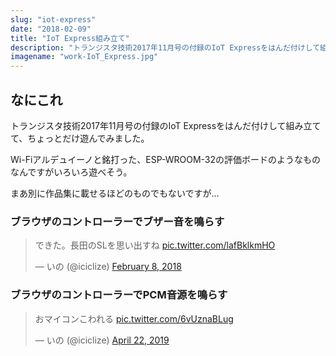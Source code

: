 ```yaml
---
slug: "iot-express"
date: "2018-02-09"
title: "IoT Express組み立て"
description: "トランジスタ技術2017年11月号の付録のIoT Expressをはんだ付けして組み立てて、ちょっとだけ遊んでみました。"
imagename: "work-IoT_Express.jpg"
---
```


## なにこれ

トランジスタ技術2017年11月号の付録のIoT Expressをはんだ付けして組み立てて、ちょっとだけ遊んでみました。

Wi-Fiアルデュイーノと銘打った、ESP-WROOM-32の評価ボードのようなものなんですがいろいろ遊べそう。

まあ別に作品集に載せるほどのものでもないですが…

### ブラウザのコントローラーでブザー音を鳴らす

<p>
<blockquote class="twitter-tweet" data-lang="en"><p lang="ja" dir="ltr">できた。長田のSLを思い出すね <a href="https://t.co/lafBklkmHO">pic.twitter.com/lafBklkmHO</a></p>&mdash; いの (@iciclize) <a href="https://twitter.com/iciclize/status/961686326775922689?ref_src=twsrc%5Etfw">February 8, 2018</a></blockquote>
</p>

### ブラウザのコントローラーでPCM音源を鳴らす

<p>
<blockquote class="twitter-tweet" data-lang="en"><p lang="ja" dir="ltr">おマイコンこわれる <a href="https://t.co/6vUznaBLug">pic.twitter.com/6vUznaBLug</a></p>&mdash; いの (@iciclize) <a href="https://twitter.com/iciclize/status/1120386344079876096?ref_src=twsrc%5Etfw">April 22, 2019</a></blockquote>
</p>
